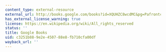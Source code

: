 ```yaml
---
content_type: external-resource
external_url: http://books.google.com/books?id=XQUHZC8wcdMC&pg=Pafrontcover
has_external_license_warning: true
license: https://en.wikipedia.org/wiki/All_rights_reserved
status: ''
title: Google Books
uid: c3251b88-9e2e-4507-88e8-fb710cfa00df
wayback_url: ''
---
```

